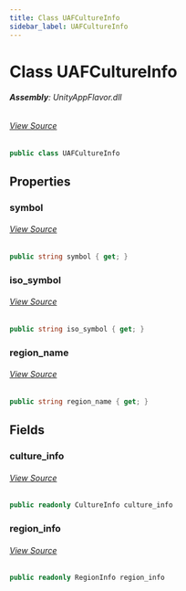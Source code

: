 ```yaml
---
title: Class UAFCultureInfo
sidebar_label: UAFCultureInfo
---
```

# Class UAFCultureInfo


###### **Assembly**: UnityAppFlavor.dll
###### [View Source](git@github.com:LiuOcean/UnityAppFlavor.git/blob/main/UnityAppFlavor/Assets/Runtime/Defines/UAFCultureInfo.cs#L8)
```csharp title="Declaration"
public class UAFCultureInfo
```
## Properties
### symbol

###### [View Source](git@github.com:LiuOcean/UnityAppFlavor.git/blob/main/UnityAppFlavor/Assets/Runtime/Defines/UAFCultureInfo.cs#L13)
```csharp title="Declaration"
public string symbol { get; }
```
### iso_symbol

###### [View Source](git@github.com:LiuOcean/UnityAppFlavor.git/blob/main/UnityAppFlavor/Assets/Runtime/Defines/UAFCultureInfo.cs#L15)
```csharp title="Declaration"
public string iso_symbol { get; }
```
### region_name

###### [View Source](git@github.com:LiuOcean/UnityAppFlavor.git/blob/main/UnityAppFlavor/Assets/Runtime/Defines/UAFCultureInfo.cs#L17)
```csharp title="Declaration"
public string region_name { get; }
```
## Fields
### culture_info

###### [View Source](git@github.com:LiuOcean/UnityAppFlavor.git/blob/main/UnityAppFlavor/Assets/Runtime/Defines/UAFCultureInfo.cs#L10)
```csharp title="Declaration"
public readonly CultureInfo culture_info
```
### region_info

###### [View Source](git@github.com:LiuOcean/UnityAppFlavor.git/blob/main/UnityAppFlavor/Assets/Runtime/Defines/UAFCultureInfo.cs#L11)
```csharp title="Declaration"
public readonly RegionInfo region_info
```
